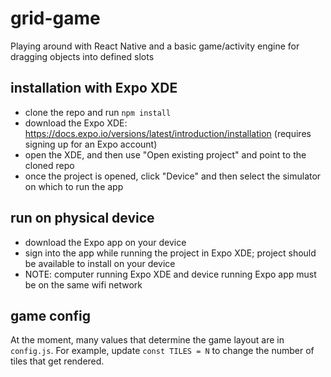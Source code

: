 # grid-game
Playing around with React Native and a basic game/activity engine for dragging objects into defined slots

## installation with Expo XDE
- clone the repo and run `npm install`
- download the Expo XDE: https://docs.expo.io/versions/latest/introduction/installation (requires signing up for an Expo account)
- open the XDE, and then use "Open existing project" and point to the cloned repo
- once the project is opened, click "Device" and then select the simulator on which to run the app

## run on physical device
- download the Expo app on your device
- sign into the app while running the project in Expo XDE; project should be available to install on your device
- NOTE: computer running Expo XDE and device running Expo app must be on the same wifi network

## game config
At the moment, many values that determine the game layout are in `config.js`. For example, update `const TILES = N` to change the number of tiles that get rendered.
